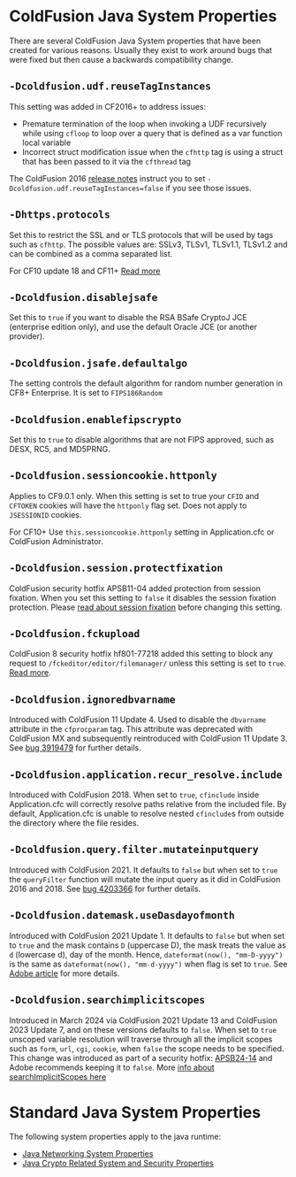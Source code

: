 # ColdFusion Java System Properties

There are several ColdFusion Java System properties that have been created for various reasons. Usually they exist to work around bugs that were fixed but then cause a backwards compatibility change.

## `-Dcoldfusion.udf.reuseTagInstances`

This setting was added in CF2016+ to address issues:

* Premature termination of the loop when invoking a UDF recursively while using `cfloop` to loop over a query that is defined as a var function local variable
* Incorrect struct modification issue when the `cfhttp` tag is using a struct that has been passed to it via the `cfthread` tag

The ColdFusion 2016 [release notes](https://helpx.adobe.com/coldfusion/release-note/coldfusion-2016-release-notes.html) instruct you to set `-Dcoldfusion.udf.reuseTagInstances=false` if you see those issues.

## `-Dhttps.protocols`

Set this to restrict the SSL and or TLS protocols that will be used by tags such as `cfhttp`. The possible values are: SSLv3, TLSv1, TLSv1.1, TLSv1.2 and can be combined as a comma separated list.

For CF10 update 18 and CF11+ [Read more](https://web.archive.org/web/20200927173340/www.trunkful.com/index.cfm/2014/12/8/Preventing-SSLv3-Fallback-in-ColdFusion)

## `-Dcoldfusion.disablejsafe`

Set this to `true` if you want to disable the RSA BSafe CryptoJ JCE (enterprise edition only), and use the default Oracle JCE (or another provider).

## `-Dcoldfusion.jsafe.defaultalgo`

The setting controls the default algorithm for random number generation in CF8+ Enterprise. It is set to `FIPS186Random`

## `-Dcoldfusion.enablefipscrypto`

Set this to `true` to disable algorithms that are not FIPS approved, such as DESX, RC5, and MD5PRNG.

## `-Dcoldfusion.sessioncookie.httponly`

Applies to CF9.0.1 only. When this setting is set to true your `CFID` and `CFTOKEN` cookies will have the `httponly` flag set. Does not apply to `JSESSIONID` cookies.

For CF10+ Use `this.sessioncookie.httponly` setting in Application.cfc or ColdFusion Administrator.

## `-Dcoldfusion.session.protectfixation`

ColdFusion security hotfix APSB11-04 added protection from session fixation. When you set this setting to `false` it disables the session fixation protection. Please [read about session fixation](https://www.petefreitag.com/item/815.cfm) before changing this setting.

## `-Dcoldfusion.fckupload`

ColdFusion 8 security hotfix hf801-77218 added this setting to block any request to `/fckeditor/editor/filemanager/` unless this setting is set to `true`. [Read more](https://www.petefreitag.com/item/718.cfm).

## `-Dcoldfusion.ignoredbvarname`

Introduced with ColdFusion 11 Update 4. Used to disable the `dbvarname` attribute in the `cfprocparam` tag. This attribute was deprecated with ColdFusion MX and subsequently reintroduced with ColdFusion 11 Update 3. See [bug 3919479](https://tracker.adobe.com/#/view/CF-3919479) for further details.

## `-Dcoldfusion.application.recur_resolve.include`

Introduced with ColdFusion 2018. When set to `true`, `cfinclude` inside Application.cfc will correctly resolve paths relative from the included file. By default, Application.cfc is unable to resolve nested `cfinclude`s from outside the directory where the file resides.

## `-Dcoldfusion.query.filter.mutateinputquery`

Introduced with ColdFusion 2021. It defaults to `false` but when set to `true` the `queryFilter` function will mutate the input query as it did in ColdFusion 2016 and 2018. See [bug 4203366](https://tracker.adobe.com/#/view/CF-4203366) for further details.

## `-Dcoldfusion.datemask.useDasdayofmonth`

Introduced with ColdFusion 2021 Update 1. It defaults to `false` but when set to `true` and the mask contains `D` (uppercase D), the mask treats the value as `d` (lowercase d), day of the month. Hence, `dateformat(now(), "mm-D-yyyy")` is the same as `dateformat(now(), "mm-d-yyyy")` when flag is set to `true`. See [Adobe article](https://helpx.adobe.com/coldfusion/kb/dateformat-function-coldfusion-2021.html) for more details.

## `-Dcoldfusion.searchimplicitscopes`

Introduced in March 2024 via ColdFusion 2021 Update 13 and ColdFusion 2023 Update 7, and on these versions defaults to `false`. When set to `true` unscoped variable resolution will traverse through all the implicit scopes such as `form`, `url`, `cgi`, `cookie`, when `false` the scope needs to be specified. This change was introduced as part of a security hotfix: [APSB24-14](https://helpx.adobe.com/security/products/coldfusion/apsb24-14.html) and Adobe recommends keeping it to `false`. More [info about searchImplicitScopes here](https://www.petefreitag.com/blog/cf-searchimplicitscopes/)

# Standard Java System Properties

The following system properties apply to the java runtime:

* [Java Networking System Properties](https://docs.oracle.com/en/java/javase/11/docs/api/java.base/java/net/doc-files/net-properties.html)
* [Java Crypto Related System and Security Properties](https://www.java.com/en/configure_crypto.html) 
